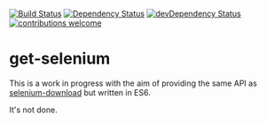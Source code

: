 [![Build Status](https://travis-ci.org/ivarni/get-selenium.svg?branch=master)](https://travis-ci.org/ivarni/get-selenium)
[![Dependency Status](https://david-dm.org/ivarni/get-selenium.svg)](https://david-dm.org/ivarni/get-selenium)
[![devDependency Status](https://david-dm.org/ivarni/get-selenium/dev-status.svg)](https://david-dm.org/ivarni/get-selenium#info=devDependencies)
[![contributions welcome](https://img.shields.io/badge/contributions-welcome-brightgreen.svg?style=flat)](https://github.com/ivarni/get-selenium/issues)

# get-selenium

This is a work in progress with the aim of providing the same API as [selenium-download](https://github.com/groupon/selenium-download) but written in ES6.

It's not done.

